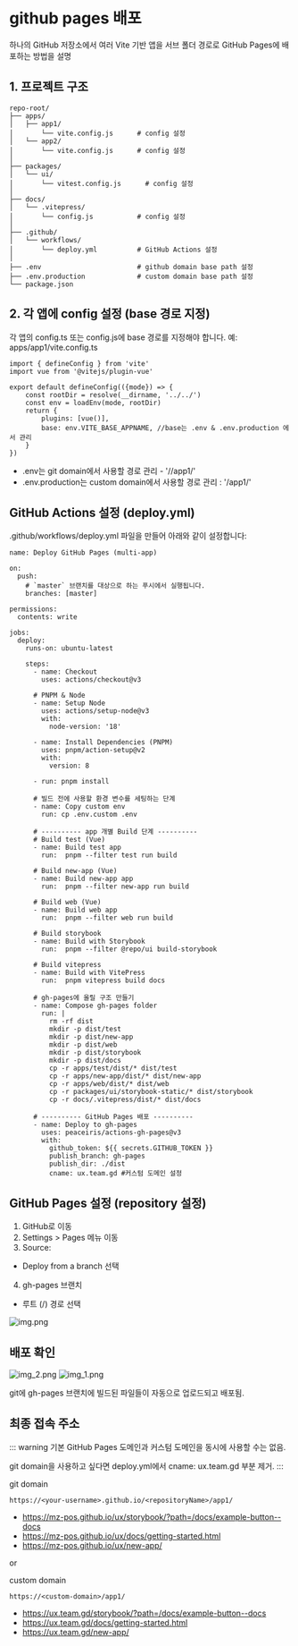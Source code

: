 # github pages 배포

하나의 GitHub 저장소에서 여러 Vite 기반 앱을 서브 폴더 경로로 GitHub Pages에 배포하는 방법을 설명

## 1. 프로젝트 구조

```text
repo-root/
├── apps/
│   ├── app1/                   
│       └── vite.config.js      # config 설정
│   └── app2/                  
│       └── vite.config.js      # config 설정
│
├── packages/                   
│   └── ui/                
│       └── vitest.config.js      # config 설정 
│
├── docs/                       
│   └── .vitepress/
│       └── config.js           # config 설정
│
├── .github/
│   └── workflows/
│       └── deploy.yml          # GitHub Actions 설정
│
├── .env                        # github domain base path 설정
├── .env.production             # custom domain base path 설정
└── package.json
```

## 2. 각 앱에 config 설정 (base 경로 지정)
각 앱의 config.ts 또는 config.js에 base 경로를 지정해야 합니다.
예: apps/app1/vite.config.ts

```text
import { defineConfig } from 'vite'
import vue from '@vitejs/plugin-vue'

export default defineConfig(({mode}) => {
    const rootDir = resolve(__dirname, '../../')
    const env = loadEnv(mode, rootDir)
    return {
        plugins: [vue()],
        base: env.VITE_BASE_APPNAME, //base는 .env & .env.production 에서 관리
    }
})
```

- .env는 git domain에서 사용할 경로 관리 - '/<repositoryName>/app1/'
- .env.production는 custom domain에서 사용할 경로 관리 : '/app1/'

## GitHub Actions 설정 (deploy.yml)
.github/workflows/deploy.yml 파일을 만들어 아래와 같이 설정합니다:

```text
name: Deploy GitHub Pages (multi-app)

on:
  push:
    # `master` 브랜치를 대상으로 하는 푸시에서 실행됩니다.
    branches: [master]

permissions:
  contents: write

jobs:
  deploy:
    runs-on: ubuntu-latest

    steps:
      - name: Checkout
        uses: actions/checkout@v3

      # PNPM & Node
      - name: Setup Node
        uses: actions/setup-node@v3
        with:
          node-version: '18'

      - name: Install Dependencies (PNPM)
        uses: pnpm/action-setup@v2
        with:
          version: 8

      - run: pnpm install

      # 빌드 전에 사용할 환경 변수를 세팅하는 단계
      - name: Copy custom env
        run: cp .env.custom .env

      # ---------- app 개별 Build 단계 ----------
      # Build test (Vue)
      - name: Build test app
        run:  pnpm --filter test run build

      # Build new-app (Vue)
      - name: Build new-app app
        run:  pnpm --filter new-app run build

      # Build web (Vue)
      - name: Build web app
        run:  pnpm --filter web run build

      # Build storybook
      - name: Build with Storybook
        run:  pnpm --filter @repo/ui build-storybook

      # Build vitepress
      - name: Build with VitePress
        run:  pnpm vitepress build docs

      # gh-pages에 올릴 구조 만들기
      - name: Compose gh-pages folder
        run: |
          rm -rf dist
          mkdir -p dist/test
          mkdir -p dist/new-app
          mkdir -p dist/web
          mkdir -p dist/storybook
          mkdir -p dist/docs
          cp -r apps/test/dist/* dist/test
          cp -r apps/new-app/dist/* dist/new-app
          cp -r apps/web/dist/* dist/web
          cp -r packages/ui/storybook-static/* dist/storybook
          cp -r docs/.vitepress/dist/* dist/docs

      # ---------- GitHub Pages 배포 ----------
      - name: Deploy to gh-pages
        uses: peaceiris/actions-gh-pages@v3
        with:
          github_token: ${{ secrets.GITHUB_TOKEN }}
          publish_branch: gh-pages
          publish_dir: ./dist
          cname: ux.team.gd #커스텀 도메인 설정
```

##  GitHub Pages 설정 (repository 설정)
1. GitHub로 이동
2. Settings > Pages 메뉴 이동
3. Source:
- Deploy from a branch 선택
4. gh-pages 브랜치
- 루트 (/) 경로 선택

![img.png](img.png)


## 배포 확인

![img_2.png](img_2.png)
![img_1.png](img_1.png)


git에 gh-pages 브랜치에 빌드된 파일들이 자동으로 업로드되고 배포됨.

## 최종 접속 주소
::: warning
기본 GitHub Pages 도메인과 커스텀 도메인을 동시에 사용할 수는 없음.

git domain을 사용하고 싶다면 deploy.yml에서 cname: ux.team.gd 부분 제거.
:::

git domain 

```text
https://<your-username>.github.io/<repositoryName>/app1/
```
- https://mz-pos.github.io/ux/storybook/?path=/docs/example-button--docs
- https://mz-pos.github.io/ux/docs/getting-started.html
- https://mz-pos.github.io/ux/new-app/

or

custom domain
```text
https://<custom-domain>/app1/
```

- https://ux.team.gd/storybook/?path=/docs/example-button--docs
- https://ux.team.gd/docs/getting-started.html
- https://ux.team.gd/new-app/



